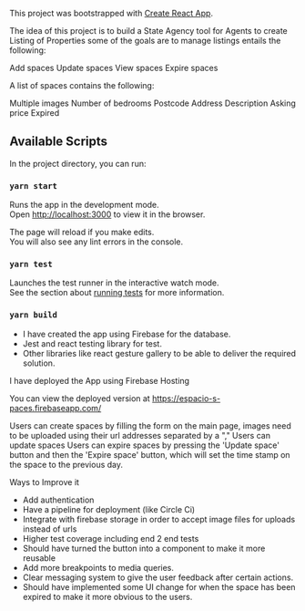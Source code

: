 This project was bootstrapped with [Create React App](https://github.com/facebook/create-react-app).

The idea of this project is to build a State Agency tool for Agents to create Listing of Properties
some of the goals are to manage listings entails the following:

Add spaces
Update spaces
View spaces
Expire spaces

A list of spaces contains the following:

Multiple images
Number of bedrooms
Postcode
Address
Description
Asking price
Expired

## Available Scripts

In the project directory, you can run:

### `yarn start`

Runs the app in the development mode.<br />
Open [http://localhost:3000](http://localhost:3000) to view it in the browser.

The page will reload if you make edits.<br />
You will also see any lint errors in the console.

### `yarn test`

Launches the test runner in the interactive watch mode.<br />
See the section about [running tests](https://facebook.github.io/create-react-app/docs/running-tests) for more information.

### `yarn build`

- I have created the app using Firebase for the database.
- Jest and react testing library for test.
- Other libraries like react gesture gallery to be able to deliver the required solution.

I have deployed the App using Firebase Hosting

You can view the deployed version at https://espacio-s-paces.firebaseapp.com/

Users can create spaces by filling the form on the main page, images need to be uploaded using their url addresses separated by a ","
Users can update spaces
Users can expire spaces by pressing the 'Update space' button and then the 'Expire space' button, which will set the time stamp on the space to the previous day.

Ways to Improve it

- Add authentication
- Have a pipeline for deployment (like Circle Ci)
- Integrate with firebase storage in order to accept image files for uploads instead of urls
- Higher test coverage including end 2 end tests
- Should have turned the button into a component to make it more reusable
- Add more breakpoints to media queries.
- Clear messaging system to give the user feedback after certain actions.
- Should have implemented some UI change for when the space has been expired to make it more obvious to the users.
